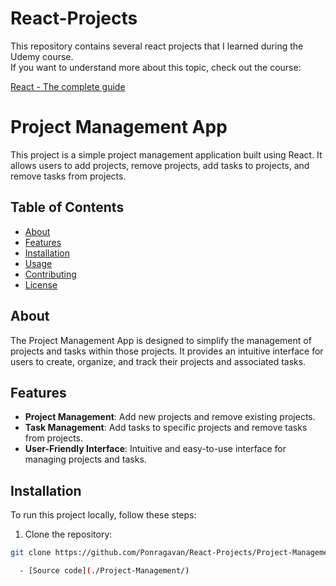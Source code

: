 # React-Projects

This repository contains several react projects that I learned during the Udemy course.<br>
If you want to understand more about this topic, check out the course:

[React - The complete guide](https://www.udemy.com/course/react-the-complete-guide-incl-redux/)

# Project Management App

This project is a simple project management application built using React. It allows users to add projects, remove projects, add tasks to projects, and remove tasks from projects.

## Table of Contents
- [About](#about)
- [Features](#features)
- [Installation](#installation)
- [Usage](#usage)
- [Contributing](#contributing)
- [License](#license)

## About

The Project Management App is designed to simplify the management of projects and tasks within those projects. It provides an intuitive interface for users to create, organize, and track their projects and associated tasks.

## Features

- **Project Management**: Add new projects and remove existing projects.
- **Task Management**: Add tasks to specific projects and remove tasks from projects.
- **User-Friendly Interface**: Intuitive and easy-to-use interface for managing projects and tasks.

## Installation

To run this project locally, follow these steps:

1. Clone the repository:

```bash
git clone https://github.com/Ponragavan/React-Projects/Project-Management.git

  - [Source code](./Project-Management/)

